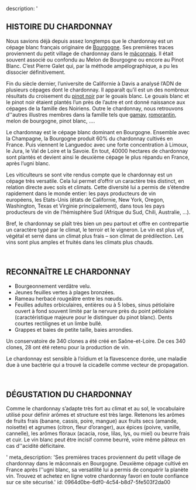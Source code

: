 description: '<h2 class="text-base md:text-lg"><strong>HISTOIRE DU CHARDONNAY</strong></h2><p>Nous savions déjà depuis assez longtemps que le chardonnay est un cépage blanc français originaire de <a href="/fr/region/bourgogne">Bourgogne</a>. Ses premières traces proviennent du petit village de chardonnay dans le <a href="/fr/region/maconnais">mâconnais</a>. Il était souvent associé ou confondu au Melon de Bourgogne ou encore au Pinot Blanc. C’est Pierre Galet qui, par la méthode ampélographique, a pu les dissocier définitivement.&nbsp;</p><p>Fin du siècle dernier, l’universite de Californie à Davis a analysé l’ADN de plusieurs cépages dont le chardonnay. Il apparaît qu’il est un des nombreux résultats du croisement du <a href="/fr/grape/pinot-noir">pinot noir</a> par le gouais blanc. Le gouais blanc et le pinot noir étaient plantés l’un près de l’autre et ont donné naissance aux cépages de la famille des Noiriens. Outre le chardonnay, nous retrouvons d''autres illustres membres dans la famille tels que <a href="/fr/grape/gamay-a-jus-blanc">gamay</a>, <a href="/fr/grape/romorantin">romorantin</a>, melon de bourgogne, pinot blanc, ....</p><p>Le chardonnay est le cépage blanc dominant en Bourgogne. Ensemble avec la Champagne, la Bourgogne produit 60% du chardonnay cultivés en France. Puis viennent le Languedoc avec une forte concentration à Limoux, le Jura, le Val de Loire et la Savoie. En tout, 40000 hectares de chardonnay sont plantés et devient ainsi le deuxième cépage le plus répandu en France, après l’ugni blanc.</p><p>Les viticulteurs se sont vite rendus compte que le chardonnay est un cépage très versatile. Cela lui permet d’offrir un caractère très distinct, en relation directe avec sols et climats. Cette diversité lui a permis de s’étendre rapidement dans le monde entier:  les pays producteurs de vin européens,&nbsp;les Etats-Unis (états de Californie, New York, Oregon, Washington, Texas et Virginie principalement), dans tous les pays producteurs de vin de l’hémisphère Sud (Afrique du Sud, Chili, Australie, ...).</p><p>Bref, le chardonnay se plaît très bien un peu partout et offre en contrepartie un caractère typé par le climat, le terroir et le vigneron. Le vin est plus vif, végétal et serré dans un climat plus frais – son climat de prédilection. Les vins sont plus amples et fruités dans les climats plus chauds.</p><p><br></p><h2 class="text-base md:text-lg">RECONNAÎTRE LE CHARDONNAY</h2><ul><li>Bourgeonnement verdâtre velu.</li><li>Jeunes feuilles vertes à plages bronzées.</li><li>Rameau herbacé rougeâtre entre les nœuds.</li><li>Feuilles adultes orbiculaires, entières ou à 5 lobes, sinus pétiolaire ouvert à fond souvent limité par la nervure près du point pétiolaire (caractéristique majeure pour le distinguer du pinot blanc). Dents courtes rectilignes et un limbe bullé.</li><li>Grappes et baies de petite taille, baies arrondies.</li></ul><p>Un conservatoire de 340 clones a été créé en Saône-et-Loire. De ces 340 clones, 28 ont été retenu pour la production de vin.</p><p>Le chardonnay est sensible à l’oïdium et la flavescence dorée, une maladie due à une bactérie qui a trouvé la cicadelle comme vecteur de propagation.</p><p><br></p><h2 class="text-base md:text-lg"><b>DÉGUSTATION</b>&nbsp;DU CHARDONNAY</h2><p>Comme le chardonnay s’adapte très fort au climat et au sol, le vocabulaire utilisé pour définir arômes et structure est très large. Retenons les arômes de fruits frais (banane, cassis, poire, mangue) aux fruits secs (amande, noisette) et agrumes (citron, fleur d’oranger), aux épices (poivre, vanille, cannelle), les arômes floraux (acacia, rose, lilas, lys, ou miel) ou beurre frais et cuir. Le vin blanc peut être incisif comme beurré, voire même pâteux en cas d''acidité déficitaire.</p>'
meta_description: 'Ses premières traces proviennent du petit village de chardonnay dans le mâconnais en Bourgogne. Deuxième cépage cultivé en France après l''ugni blanc, sa versatilité lui a permis de conquérir la planète vin. Trouvez et achetez en ligne votre chardonnay favori en toute confiance sur ce site sécurisé.'
id: 0964d0be-6df0-4c54-b8d7-5fe503f2da00
